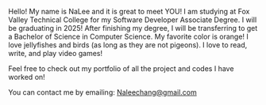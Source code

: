 Hello! My name is NaLee and it is great to meet YOU! 
I am studying at Fox Valley Technical College for my Software Developer Associate Degree. I will be graduating in 2025! After finishing my degree, I will be transferring to get a Bachelor of Science in Computer Science. 
My favorite color is orange! I love jellyfishes and birds (as long as they are not pigeons). I love to read, write, and play video games!

Feel free to check out my portfolio of all the project and codes I have worked on! 

You can contact me by emailing: Naleechang@gmail.com
<!---
theNaLee/theNaLee is a ✨ special ✨ repository because its `README.md` (this file) appears on your GitHub profile.
You can click the Preview link to take a look at your changes.
--->
